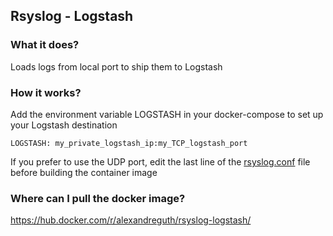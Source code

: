## Rsyslog - Logstash

### What it does?

Loads logs from local port to ship them to Logstash

### How it works?

Add the environment variable LOGSTASH in your docker-compose to set up your Logstash destination

```LOGSTASH: my_private_logstash_ip:my_TCP_logstash_port```

If you prefer to use the UDP port, edit the last line of the [rsyslog.conf](https://github.com/Alexandre-Guth/rsyslog-logstash/blob/master/rsyslog.conf) file before building the container image

### Where can I pull the docker image?

https://hub.docker.com/r/alexandreguth/rsyslog-logstash/
